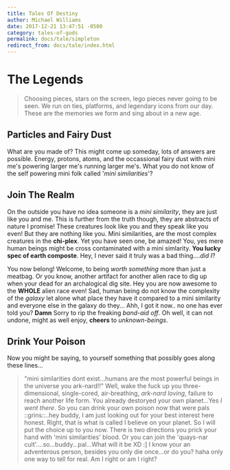 ```yaml
---
title: Tales Of Destiny
author: Michael Williams
date: 2017-12-21 13:47:51 -0500
category: tales-of-gods
permalink: docs/tale/simpleton
redirect_from: docs/tale/index.html
---
```

# The Legends

> Choosing pieces, stars on the screen, lego pieces never going to be seen. We run on ties, platforms, and legendary icons from our day. These are the memories we form and sing about in a new age.

## Particles and Fairy Dust

What are you made of? This might come up someday, lots of answers are possible. Energy, protons, atoms, and the occassional fairy dust with mini me's powering larger me's running  larger me's. What you do not know of the self powering mini folk called '_mini similarities_'?

## Join The Realm

On the outside you have no idea someone is a _mini similarity_, they are just like you and me. This is further from the truth though, they are abstracts of nature I promise! These creatures look like you and they speak like you even! But they are nothing like you. Mini similarities, are the most complex creatures in the **chi-plex**. Yet you have seen one, be amazed! You, yes mere human beings might be cross contaminated with a mini simlarity. **You lucky spec of earth composte**. Hey, I never said it truly was a bad thing...._did I_?

You now belong! Welcome, to being _worth something_ more than just a meatbag. Or you know, another artifact for another alien race to dig up when your dead for an archalogical dig site. Hey you are now awesome to the **WHOLE** alien race even! Sad, human being do not know the complexity of the _galaxy_ let alone what place they have it compared to a mini similarity and everyone else in the galaxy do they... Ahh, I got it now.. no one has ever told you? **Damn** Sorry to rip the freaking _band-aid off_. Oh well, it can not undone, might as well enjoy, **cheers** to _unknown-beings_.

## Drink Your Poison

Now you might be saying, to yourself something that possibly goes along these lines...
> "mini similarities dont exist...humans are the most powerful beings in the universe you ark-nard!!"
Well, wake the fuck up you three-dimensional, single-cored, air-breathing, _ark-nard loving_, failure to reach another life form. You already destoryed your own planet...Yes _I went there_. So you can drink your own poison now that were pals ::grins::..hey buddy, I am just looking out for your best interest here honest. Right, that is what is called I believe on your planet. So I will put the choice up to you now. There is two directions you prick your hand with 'mini similarities' blood. Or you can join the 'quays-nar cult'....so...buddy...pal...What will it be XD :] I know your an adventerous person, besides you only die once...or do you? haha only one way to tell for real. Am I right or am I right?